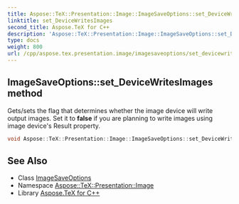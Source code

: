 ```yaml
---
title: Aspose::TeX::Presentation::Image::ImageSaveOptions::set_DeviceWritesImages method
linktitle: set_DeviceWritesImages
second_title: Aspose.TeX for C++
description: 'Aspose::TeX::Presentation::Image::ImageSaveOptions::set_DeviceWritesImages method. Gets/sets the flag that determines whether the image device will write output images. Set it to false if you are planning to write images using image device''s Result property in C++.'
type: docs
weight: 800
url: /cpp/aspose.tex.presentation.image/imagesaveoptions/set_devicewritesimages/
---
```

## ImageSaveOptions::set_DeviceWritesImages method


Gets/sets the flag that determines whether the image device will write output images. Set it to **false** if you are planning to write images using image device's Result property.

```cpp
void Aspose::TeX::Presentation::Image::ImageSaveOptions::set_DeviceWritesImages(bool value)
```

## See Also

* Class [ImageSaveOptions](../)
* Namespace [Aspose::TeX::Presentation::Image](../../)
* Library [Aspose.TeX for C++](../../../)
